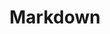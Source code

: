 ---
title: Markdown
description: Tous les articles au sujet du Markdown.
image: md_logo.png

# Badge style
---